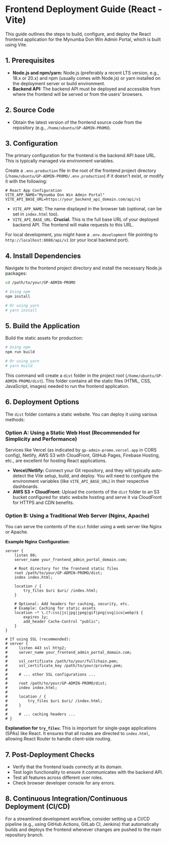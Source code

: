 # Frontend Deployment Guide (React - Vite)

This guide outlines the steps to build, configure, and deploy the React frontend application for the Mynumba Don Win Admin Portal, which is built using Vite.

## 1. Prerequisites

*   **Node.js and npm/yarn:** Node.js (preferably a recent LTS version, e.g., 18.x or 20.x) and npm (usually comes with Node.js) or yarn installed on the deployment server or build environment.
*   **Backend API:** The backend API must be deployed and accessible from where the frontend will be served or from the users' browsers.

## 2. Source Code

*   Obtain the latest version of the frontend source code from the repository (e.g., `/home/ubuntu/GP-ADMIN-PROMO`).

## 3. Configuration

The primary configuration for the frontend is the backend API base URL. This is typically managed via environment variables.

Create a `.env.production` file in the root of the frontend project directory (`/home/ubuntu/GP-ADMIN-PROMO/.env.production`) if it doesn't exist, or modify it with the following:

```env
# React App Configuration
VITE_APP_NAME="Mynumba Don Win Admin Portal"
VITE_API_BASE_URL=https://your_backend_api_domain.com/api/v1
```

*   `VITE_APP_NAME`: The name displayed in the browser tab (optional, can be set in `index.html` too).
*   `VITE_API_BASE_URL`: **Crucial.** This is the full base URL of your deployed backend API. The frontend will make requests to this URL.

For local development, you might have a `.env.development` file pointing to `http://localhost:8080/api/v1` (or your local backend port).

## 4. Install Dependencies

Navigate to the frontend project directory and install the necessary Node.js packages:

```bash
cd /path/to/your/GP-ADMIN-PROMO

# Using npm
npm install

# Or using yarn
# yarn install
```

## 5. Build the Application

Build the static assets for production:

```bash
# Using npm
npm run build

# Or using yarn
# yarn build
```

This command will create a `dist` folder in the project root (`/home/ubuntu/GP-ADMIN-PROMO/dist`). This folder contains all the static files (HTML, CSS, JavaScript, images) needed to run the frontend application.

## 6. Deployment Options

The `dist` folder contains a static website. You can deploy it using various methods:

### Option A: Using a Static Web Host (Recommended for Simplicity and Performance)

Services like Vercel (as indicated by `gp-admin-promo.vercel.app` in CORS config), Netlify, AWS S3 with CloudFront, GitHub Pages, Firebase Hosting, etc., are excellent for hosting React applications.

*   **Vercel/Netlify:** Connect your Git repository, and they will typically auto-detect the Vite setup, build, and deploy. You will need to configure the environment variables (like `VITE_API_BASE_URL`) in their respective dashboards.
*   **AWS S3 + CloudFront:** Upload the contents of the `dist` folder to an S3 bucket configured for static website hosting and serve it via CloudFront for HTTPS and CDN benefits.

### Option B: Using a Traditional Web Server (Nginx, Apache)

You can serve the contents of the `dist` folder using a web server like Nginx or Apache.

**Example Nginx Configuration:**

```nginx
server {
    listen 80;
    server_name your_frontend_admin_portal_domain.com;

    # Root directory for the frontend static files
    root /path/to/your/GP-ADMIN-PROMO/dist;
    index index.html;

    location / {
        try_files $uri $uri/ /index.html;
    }

    # Optional: Add headers for caching, security, etc.
    # Example: Caching for static assets
    location ~* \.(?:css|js|jpg|jpeg|gif|png|svg|ico|webp)$ {
        expires 1y;
        add_header Cache-Control "public";
    }
}

# If using SSL (recommended):
# server {
#     listen 443 ssl http2;
#     server_name your_frontend_admin_portal_domain.com;
# 
#     ssl_certificate /path/to/your/fullchain.pem;
#     ssl_certificate_key /path/to/your/privkey.pem;
# 
#     # ... other SSL configurations ...
# 
#     root /path/to/your/GP-ADMIN-PROMO/dist;
#     index index.html;
# 
#     location / {
#         try_files $uri $uri/ /index.html;
#     }
# 
#     # ... caching headers ...
# }
```

**Explanation for `try_files`:** This is important for single-page applications (SPAs) like React. It ensures that all routes are directed to `index.html`, allowing React Router to handle client-side routing.

## 7. Post-Deployment Checks

*   Verify that the frontend loads correctly at its domain.
*   Test login functionality to ensure it communicates with the backend API.
*   Test all features across different user roles.
*   Check browser developer console for any errors.

## 8. Continuous Integration/Continuous Deployment (CI/CD)

For a streamlined development workflow, consider setting up a CI/CD pipeline (e.g., using GitHub Actions, GitLab CI, Jenkins) that automatically builds and deploys the frontend whenever changes are pushed to the main repository branch.

